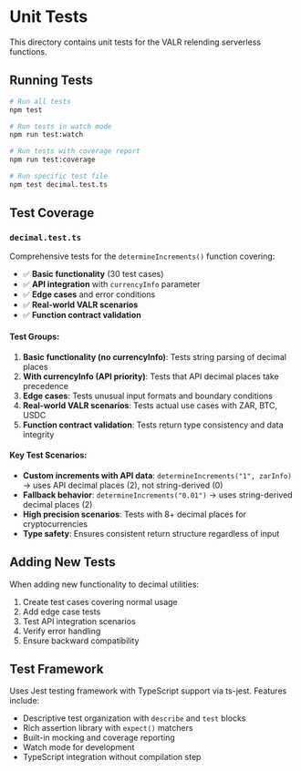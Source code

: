 # Unit Tests

This directory contains unit tests for the VALR relending serverless functions.

## Running Tests

```bash
# Run all tests
npm test

# Run tests in watch mode
npm run test:watch

# Run tests with coverage report
npm run test:coverage

# Run specific test file
npm test decimal.test.ts
```

## Test Coverage

### `decimal.test.ts`
Comprehensive tests for the `determineIncrements()` function covering:

- ✅ **Basic functionality** (30 test cases)
- ✅ **API integration** with `currencyInfo` parameter
- ✅ **Edge cases** and error conditions
- ✅ **Real-world VALR scenarios**
- ✅ **Function contract validation**

#### Test Groups:

1. **Basic functionality (no currencyInfo)**: Tests string parsing of decimal places
2. **With currencyInfo (API priority)**: Tests that API decimal places take precedence
3. **Edge cases**: Tests unusual input formats and boundary conditions
4. **Real-world VALR scenarios**: Tests actual use cases with ZAR, BTC, USDC
5. **Function contract validation**: Tests return type consistency and data integrity

#### Key Test Scenarios:

- **Custom increments with API data**: `determineIncrements("1", zarInfo)` → uses API decimal places (2), not string-derived (0)
- **Fallback behavior**: `determineIncrements("0.01")` → uses string-derived decimal places (2)
- **High precision scenarios**: Tests with 8+ decimal places for cryptocurrencies
- **Type safety**: Ensures consistent return structure regardless of input

## Adding New Tests

When adding new functionality to decimal utilities:

1. Create test cases covering normal usage
2. Add edge case tests
3. Test API integration scenarios
4. Verify error handling
5. Ensure backward compatibility

## Test Framework

Uses Jest testing framework with TypeScript support via ts-jest. Features include:

- Descriptive test organization with `describe` and `test` blocks
- Rich assertion library with `expect()` matchers
- Built-in mocking and coverage reporting
- Watch mode for development
- TypeScript integration without compilation step